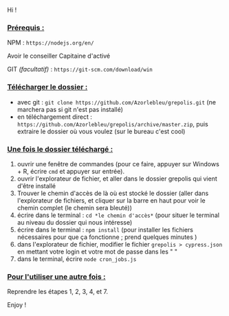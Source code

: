 Hi !

### <u>Prérequis :</u> 

NPM : `https://nodejs.org/en/`

Avoir le conseiller Capitaine d'activé

GIT *(facultatif)* : `https://git-scm.com/download/win`

### <u>Télécharger le dossier :</u> 

- avec git : `git clone https://github.com/Azorlebleu/grepolis.git` (ne marchera pas si git n'est pas installé)
- en téléchargement direct : `https://github.com/Azorlebleu/grepolis/archive/master.zip`, puis extraire le dossier où vous voulez (sur le bureau c'est cool)

### <u>Une fois le dossier téléchargé :</u> 

1. ouvrir une fenêtre de commandes (pour ce faire, appuyer sur Windows + R, écrire `cmd` et appuyer sur entrée). 
2. ouvrir l'explorateur de fichier, et aller dans le dossier grepolis qui vient d'être installé
3. Trouver le chemin d'accès de là où est stocké le dossier  (aller dans l'explorateur de fichiers, et cliquer sur la barre en haut pour voir le chemin complet (le chemin sera bleuté))
4. écrire dans le terminal : `cd *le chemin d'accès*` (pour situer le terminal au niveau du dossier qui nous intéresse)
5. écrire dans le terminal : `npm install` (pour installer les fichiers nécessaires pour que ça fonctionne ; prend quelques minutes )
6. dans l'explorateur de fichier, modifier le fichier `grepolis > cypress.json` en mettant votre login et votre mot de passe dans les  " " 
7. dans le terminal, écrire `node cron_jobs.js` 

### <u>Pour l'utiliser une autre fois :</u> 

Reprendre les étapes 1, 2, 3, 4, et 7. 



Enjoy ! 